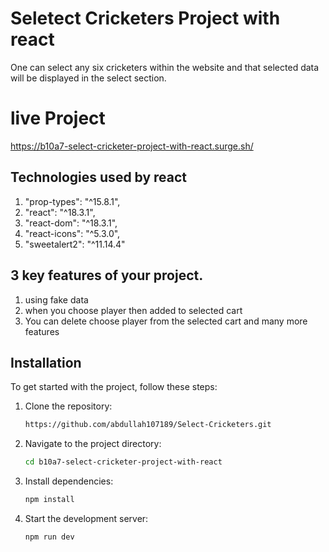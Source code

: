 # Seletect Cricketers Project with react
One can select any six cricketers within the website and that selected data will be displayed in the select section.
# live Project
https://b10a7-select-cricketer-project-with-react.surge.sh/


## Technologies used by react
1. "prop-types": "^15.8.1",
2. "react": "^18.3.1",
3. "react-dom": "^18.3.1",
4. "react-icons": "^5.3.0",
5. "sweetalert2": "^11.14.4"

## 3 key features of your project.
1. using fake data
2. when you choose player then added to selected cart
3. You can delete choose player from the selected cart
and many more features

## Installation

To get started with the project, follow these steps:

1. Clone the repository:
   ```bash
   https://github.com/abdullah107189/Select-Cricketers.git

2. Navigate to the project directory:
   ```bash
   cd b10a7-select-cricketer-project-with-react
   
3. Install dependencies:
   ```bash
   npm install
4. Start the development server:
   ```bash
   npm run dev
